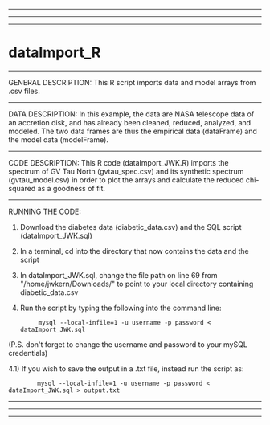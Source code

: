 ___________________________________________________________________________________________________________________________________________________________________
___________________________________________________________________________________________________________________________________________________________________
___________________________________________________________________________________________________________________________________________________________________
# dataImport_R

___________________________________________________________________________________________________________________________________________________________________
GENERAL DESCRIPTION:
This R script imports data and model arrays from .csv files. 

___________________________________________________________________________________________________________________________________________________________________
DATA DESCRIPTION:
In this example, the data are NASA telescope data of an accretion disk, and has already been cleaned, reduced, analyzed, and modeled. The two data frames are thus the empirical data (dataFrame) and the model data (modelFrame).  

___________________________________________________________________________________________________________________________________________________________________
CODE DESCRIPTION:
This R code (dataImport_JWK.R) imports the spectrum of GV Tau North (gvtau_spec.csv) and its synthetic spectrum (gvtau_model.csv) in order to plot the arrays and calculate the reduced chi-squared as a goodness of fit. 

___________________________________________________________________________________________________________________________________________________________________
RUNNING THE CODE:
1) Download the diabetes data (diabetic_data.csv) and the SQL script (dataImport_JWK.sql)

2) In a terminal, cd into the directory that now contains the data and the script

3) In dataImport_JWK.sql, change the file path on line 69 from "/home/jwkern/Downloads/" to point to your local directory containing diabetic_data.csv

4) Run the script by typing the following into the command line:

            mysql --local-infile=1 -u username -p password < dataImport_JWK.sql

(P.S. don't forget to change the username and password to your mySQL credentials)

4.1) If you wish to save the output in a .txt file, instead run the script as:
      
            mysql --local-infile=1 -u username -p password < dataImport_JWK.sql > output.txt


___________________________________________________________________________________________________________________________________________________________________
___________________________________________________________________________________________________________________________________________________________________
___________________________________________________________________________________________________________________________________________________________________
